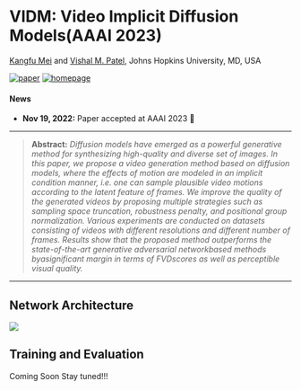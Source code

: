 # VIDM: Video Implicit Diffusion Models(AAAI 2023)

[Kangfu Mei](https://kfmei.page/) and [Vishal M. Patel](https://engineering.jhu.edu/vpatel36/vishal-patel/), Johns Hopkins University, MD, USA

[![paper](https://img.shields.io/badge/arXiv-Paper-<COLOR>.svg)](https://arxiv.org/abs/2111.09881)
[![homepage](https://img.shields.io/badge/Project-Page-red)](https://kfmei.page/vidm/)

#### News
- **Nov 19, 2022:** Paper accepted at AAAI 2023 :tada: 

<hr />

> **Abstract:** *Diffusion models have emerged as a powerful generative method for synthesizing high-quality and diverse set of images. In this paper, we propose a video generation method based on diffusion models, where the effects of motion are modeled in an implicit condition manner, i.e. one can sample plausible video motions according to the latent feature of frames. We improve the quality of the generated videos by proposing multiple strategies such as sampling space truncation, robustness penalty, and positional group normalization. Various experiments are conducted on datasets consisting of videos with different resolutions and different number of frames. Results show that the proposed method outperforms the state-of-the-art generative adversarial networkbased methods byasignificant margin in terms of FVDscores as well as perceptible visual quality.* 
<hr />

## Network Architecture
<img src = "https://i.imgur.com/1mxuYjP.png"> 

## Training and Evaluation
Coming Soon Stay tuned!!!